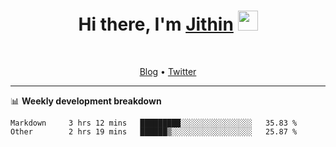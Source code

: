 <h1 align="center">Hi there, I'm <a href="https://jithset.github.io/" target="_blank">Jithin</a> <img
src="https://github.com/blackcater/blackcater/raw/main/images/Hi.gif" height="32" /></h1>

<br />

<p align="center">
  <a href="https://jithset.github.io">Blog</a> •
  <a href="https://twitter.com/jithset">Twitter</a>
</p>

---

📊 **Weekly development breakdown**

<!--START_SECTION:waka-->

```text
Markdown     3 hrs 12 mins   █████████░░░░░░░░░░░░░░░░   35.83 %
Other        2 hrs 19 mins   ██████▒░░░░░░░░░░░░░░░░░░   25.87 %
```

<!--END_SECTION:waka-->


